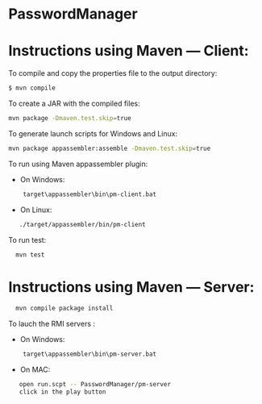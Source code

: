 # PasswordManager

# Instructions using Maven — Client:

To compile and copy the properties file to the output directory:
```sh
$ mvn compile
```

To create a JAR with the compiled files:
```sh
mvn package -Dmaven.test.skip=true
```
To generate launch scripts for Windows and Linux:
```sh
mvn package appassembler:assemble -Dmaven.test.skip=true
```

To run using Maven appassembler plugin:
  - On Windows:

  ```sh
      target\appassembler\bin\pm-client.bat
  ```

  - On Linux:

  ```sh
     ./target/appassembler/bin/pm-client
  ```

To run test:
```sh
  mvn test
```
  
# Instructions using Maven — Server:


```sh
  mvn compile package install 
```

To lauch the RMI servers :

  - On Windows:

```sh
    target\appassembler\bin\pm-server.bat 
```

  - On MAC:

  ```sh
     open run.scpt -- PasswordManager/pm-server
     click in the play button
  ```

